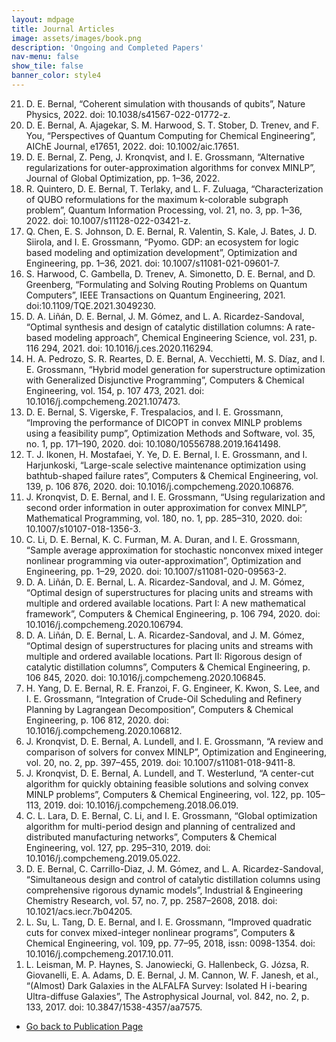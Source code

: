 ```yaml
---
layout: mdpage
title: Journal Articles
image: assets/images/book.png
description: 'Ongoing and Completed Papers'
nav-menu: false
show_tile: false
banner_color: style4
---
```


<!-- markdownlint-disable MD033 -->

<ol reversed>
    <li> D. E. Bernal, “Coherent simulation with thousands of qubits”, Nature Physics, 2022. doi:
    10.1038/s41567-022-01772-z.</li>
    <li> D. E. Bernal, A. Ajagekar, S. M. Harwood, S. T. Stober, D. Trenev, and F. You, “Perspectives of Quantum Computing for Chemical Engineering”, AIChE Journal, e17651, 2022. doi: 10.1002/aic.17651.</li>
    <li> D. E. Bernal, Z. Peng, J. Kronqvist, and I. E. Grossmann, “Alternative regularizations for outer-approximation algorithms for convex MINLP”, Journal of Global Optimization, pp. 1–36, 2022.</li>
    <li> R. Quintero, D. E. Bernal, T. Terlaky, and L. F. Zuluaga, “Characterization of QUBO reformulations for the maximum k-colorable subgraph problem”, Quantum Information Processing, vol. 21, no. 3, pp. 1–36, 2022. doi: 10.1007/s11128-022-03421-z.</li>
    <li> Q. Chen, E. S. Johnson, D. E. Bernal, R. Valentin, S. Kale, J. Bates, J. D. Siirola, and I. E. Grossmann, “Pyomo. GDP: an ecosystem for logic based modeling and optimization development”, Optimization and Engineering, pp. 1–36, 2021. doi: 10.1007/s11081-021-09601-7.</li>
    <li> S. Harwood, C. Gambella, D. Trenev, A. Simonetto, D. E. Bernal, and D. Greenberg, “Formulating and Solving Routing Problems on Quantum Computers”, IEEE Transactions on Quantum Engineering, 2021. doi:10.1109/TQE.2021.3049230.</li>
    <li> D. A. Liñán, D. E. Bernal, J. M. Gómez, and L. A. Ricardez-Sandoval, “Optimal synthesis and design of catalytic distillation columns: A rate-based modeling approach”, Chemical Engineering Science, vol. 231, p. 116 294, 2021. doi: 10.1016/j.ces.2020.116294.</li>
    <li> H. A. Pedrozo, S. R. Reartes, D. E. Bernal, A. Vecchietti, M. S. Dı́az, and I. E. Grossmann, “Hybrid model generation for superstructure optimization with Generalized Disjunctive Programming”, Computers & Chemical Engineering, vol. 154, p. 107 473, 2021. doi: 10.1016/j.compchemeng.2021.107473.</li>
    <li> D. E. Bernal, S. Vigerske, F. Trespalacios, and I. E. Grossmann, “Improving the performance of DICOPT in convex MINLP problems using a feasibility pump”, Optimization Methods and Software, vol. 35, no. 1, pp. 171–190, 2020. doi: 10.1080/10556788.2019.1641498.</li>
    <li> T. J. Ikonen, H. Mostafaei, Y. Ye, D. E. Bernal, I. E. Grossmann, and I. Harjunkoski, “Large-scale selective maintenance optimization using bathtub-shaped failure rates”, Computers & Chemical Engineering, vol. 139, p. 106 876, 2020. doi: 10.1016/j.compchemeng.2020.106876.</li>
    <li> J. Kronqvist, D. E. Bernal, and I. E. Grossmann, “Using regularization and second order information in outer approximation for convex MINLP”, Mathematical Programming, vol. 180, no. 1, pp. 285–310, 2020. doi: 10.1007/s10107-018-1356-3.</li>
    <li> C. Li, D. E. Bernal, K. C. Furman, M. A. Duran, and I. E. Grossmann, “Sample average approximation for stochastic nonconvex mixed integer nonlinear programming via outer-approximation”, Optimization and Engineering, pp. 1–29, 2020. doi: 10.1007/s11081-020-09563-2.</li>
    <li> D. A. Liñán, D. E. Bernal, L. A. Ricardez-Sandoval, and J. M. Gómez, “Optimal design of superstructures for placing units and streams with multiple and ordered available locations. Part I: A new mathematical framework”, Computers & Chemical Engineering, p. 106 794, 2020. doi: 10.1016/j.compchemeng.2020.106794.</li>
    <li> D. A. Liñán, D. E. Bernal, L. A. Ricardez-Sandoval, and J. M. Gómez, “Optimal design of superstructures for placing units and streams with multiple and ordered available locations. Part II: Rigorous design of catalytic distillation columns”, Computers & Chemical Engineering, p. 106 845, 2020. doi: 10.1016/j.compchemeng.2020.106845.</li>
    <li> H. Yang, D. E. Bernal, R. E. Franzoi, F. G. Engineer, K. Kwon, S. Lee, and I. E. Grossmann, “Integration of Crude-Oil Scheduling and Refinery Planning by Lagrangean Decomposition”, Computers & Chemical Engineering, p. 106 812, 2020. doi: 10.1016/j.compchemeng.2020.106812.</li>
    <li> J. Kronqvist, D. E. Bernal, A. Lundell, and I. E. Grossmann, “A review and comparison of solvers for convex MINLP”, Optimization and Engineering, vol. 20, no. 2, pp. 397–455, 2019. doi: 10.1007/s11081-018-9411-8.</li>
    <li> J. Kronqvist, D. E. Bernal, A. Lundell, and T. Westerlund, “A center-cut algorithm for quickly obtaining feasible solutions and solving convex MINLP problems”, Computers & Chemical Engineering, vol. 122, pp. 105–113, 2019. doi: 10.1016/j.compchemeng.2018.06.019.</li>
    <li> C. L. Lara, D. E. Bernal, C. Li, and I. E. Grossmann, “Global optimization algorithm for multi-period design and planning of centralized and distributed manufacturing networks”, Computers & Chemical Engineering, vol. 127, pp. 295–310, 2019. doi: 10.1016/j.compchemeng.2019.05.022.</li>
    <li> D. E. Bernal, C. Carrillo-Diaz, J. M. Gómez, and L. A. Ricardez-Sandoval, “Simultaneous design and control of catalytic distillation columns using comprehensive rigorous dynamic models”, Industrial & Engineering Chemistry Research, vol. 57, no. 7, pp. 2587–2608, 2018. doi: 10.1021/acs.iecr.7b04205.</li>
    <li> L. Su, L. Tang, D. E. Bernal, and I. E. Grossmann, “Improved quadratic cuts for convex mixed-integer nonlinear programs”, Computers & Chemical Engineering, vol. 109, pp. 77–95, 2018, issn: 0098-1354. doi: 10.1016/j.compchemeng.2017.10.011.</li>
    <li> L. Leisman, M. P. Haynes, S. Janowiecki, G. Hallenbeck, G. Józsa, R. Giovanelli, E. A. Adams, D. E. Bernal, J. M. Cannon, W. F. Janesh, et al., “(Almost) Dark Galaxies in the ALFALFA Survey: Isolated H i-bearing Ultra-diffuse Galaxies”, The Astrophysical Journal, vol. 842, no. 2, p. 133, 2017. doi: 10.3847/1538-4357/aa7575.</li>
</ol>

<ul class="actions">
    <li><a href="/publications.html#articles" class="button icon fa-arrow-left">Go back to Publication Page</a></li>
</ul>
